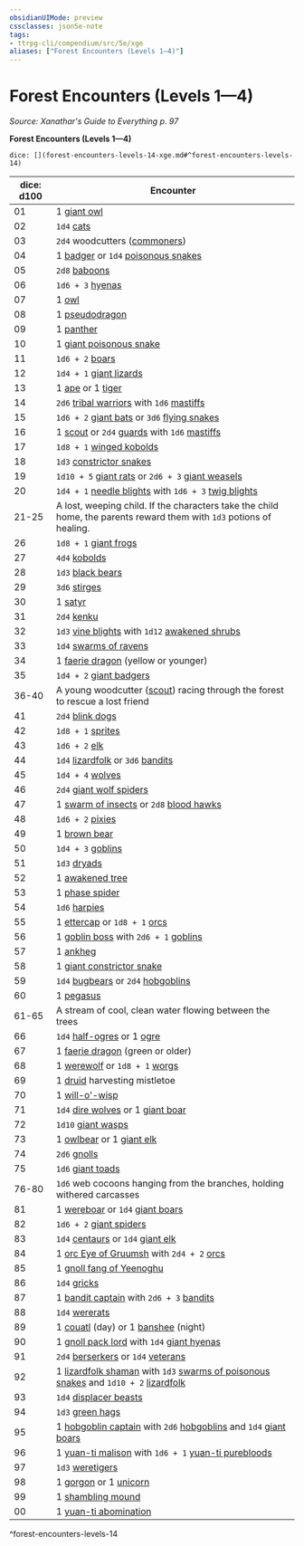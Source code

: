 ```yaml
---
obsidianUIMode: preview
cssclasses: json5e-note
tags:
- ttrpg-cli/compendium/src/5e/xge
aliases: ["Forest Encounters (Levels 1—4)"]
---
```

# Forest Encounters (Levels 1—4)
*Source: Xanathar's Guide to Everything p. 97* 

**Forest Encounters (Levels 1—4)**

`dice: [](forest-encounters-levels-14-xge.md#^forest-encounters-levels-14)`

| dice: d100 | Encounter |
|------------|-----------|
| 01 | 1 [giant owl](3-Mechanics/CLI/bestiary/beast/giant-owl.md) |
| 02 | `1d4` [cats](3-Mechanics/CLI/bestiary/beast/cat.md) |
| 03 | `2d4` woodcutters ([commoners](3-Mechanics/CLI/bestiary/humanoid/commoner.md)) |
| 04 | 1 [badger](3-Mechanics/CLI/bestiary/beast/badger.md) or `1d4` [poisonous snakes](3-Mechanics/CLI/bestiary/beast/poisonous-snake.md) |
| 05 | `2d8` [baboons](3-Mechanics/CLI/bestiary/beast/baboon.md) |
| 06 | `1d6 + 3` [hyenas](3-Mechanics/CLI/bestiary/beast/hyena.md) |
| 07 | 1 [owl](3-Mechanics/CLI/bestiary/beast/owl.md) |
| 08 | 1 [pseudodragon](3-Mechanics/CLI/bestiary/dragon/pseudodragon.md) |
| 09 | 1 [panther](3-Mechanics/CLI/bestiary/beast/panther.md) |
| 10 | 1 [giant poisonous snake](3-Mechanics/CLI/bestiary/beast/giant-poisonous-snake.md) |
| 11 | `1d6 + 2` [boars](3-Mechanics/CLI/bestiary/beast/boar.md) |
| 12 | `1d4 + 1` [giant lizards](3-Mechanics/CLI/bestiary/beast/giant-lizard.md) |
| 13 | 1 [ape](3-Mechanics/CLI/bestiary/beast/ape.md) or 1 [tiger](3-Mechanics/CLI/bestiary/beast/tiger.md) |
| 14 | `2d6` [tribal warriors](3-Mechanics/CLI/bestiary/humanoid/tribal-warrior.md) with `1d6` [mastiffs](3-Mechanics/CLI/bestiary/beast/mastiff.md) |
| 15 | `1d6 + 2` [giant bats](3-Mechanics/CLI/bestiary/beast/giant-bat.md) or `3d6` [flying snakes](3-Mechanics/CLI/bestiary/beast/flying-snake.md) |
| 16 | 1 [scout](3-Mechanics/CLI/bestiary/humanoid/scout.md) or `2d4` [guards](3-Mechanics/CLI/bestiary/humanoid/guard.md) with `1d6` [mastiffs](3-Mechanics/CLI/bestiary/beast/mastiff.md) |
| 17 | `1d8 + 1` [winged kobolds](3-Mechanics/CLI/bestiary/humanoid/winged-kobold.md) |
| 18 | `1d3` [constrictor snakes](3-Mechanics/CLI/bestiary/beast/constrictor-snake.md) |
| 19 | `1d10 + 5` [giant rats](3-Mechanics/CLI/bestiary/beast/giant-rat.md) or `2d6 + 3` [giant weasels](3-Mechanics/CLI/bestiary/beast/giant-weasel.md) |
| 20 | `1d4 + 1` [needle blights](3-Mechanics/CLI/bestiary/plant/needle-blight.md) with `1d6 + 3` [twig blights](3-Mechanics/CLI/bestiary/plant/twig-blight.md) |
| 21-25 | A lost, weeping child. If the characters take the child home, the parents reward them with `1d3` potions of healing. |
| 26 | `1d8 + 1` [giant frogs](3-Mechanics/CLI/bestiary/beast/giant-frog.md) |
| 27 | `4d4` [kobolds](3-Mechanics/CLI/bestiary/humanoid/kobold.md) |
| 28 | `1d3` [black bears](3-Mechanics/CLI/bestiary/beast/black-bear.md) |
| 29 | `3d6` [stirges](3-Mechanics/CLI/bestiary/beast/stirge.md) |
| 30 | 1 [satyr](3-Mechanics/CLI/bestiary/fey/satyr.md) |
| 31 | `2d4` [kenku](3-Mechanics/CLI/bestiary/humanoid/kenku.md) |
| 32 | `1d3` [vine blights](3-Mechanics/CLI/bestiary/plant/vine-blight.md) with `1d12` [awakened shrubs](3-Mechanics/CLI/bestiary/plant/awakened-shrub.md) |
| 33 | `1d4` [swarms of ravens](3-Mechanics/CLI/bestiary/beast/swarm-of-ravens.md) |
| 34 | 1 [faerie dragon](3-Mechanics/CLI/bestiary/dragon/faerie-dragon-yellow.md) (yellow or younger) |
| 35 | `1d4 + 2` [giant badgers](3-Mechanics/CLI/bestiary/beast/giant-badger.md) |
| 36-40 | A young woodcutter ([scout](3-Mechanics/CLI/bestiary/humanoid/scout.md)) racing through the forest to rescue a lost friend |
| 41 | `2d4` [blink dogs](3-Mechanics/CLI/bestiary/fey/blink-dog.md) |
| 42 | `1d8 + 1` [sprites](3-Mechanics/CLI/bestiary/fey/sprite.md) |
| 43 | `1d6 + 2` [elk](3-Mechanics/CLI/bestiary/beast/elk.md) |
| 44 | `1d4` [lizardfolk](3-Mechanics/CLI/bestiary/humanoid/lizardfolk.md) or `3d6` [bandits](3-Mechanics/CLI/bestiary/humanoid/bandit.md) |
| 45 | `1d4 + 4` [wolves](3-Mechanics/CLI/bestiary/beast/wolf.md) |
| 46 | `2d4` [giant wolf spiders](3-Mechanics/CLI/bestiary/beast/giant-wolf-spider.md) |
| 47 | 1 [swarm of insects](3-Mechanics/CLI/bestiary/beast/swarm-of-insects.md) or `2d8` [blood hawks](3-Mechanics/CLI/bestiary/beast/blood-hawk.md) |
| 48 | `1d6 + 2` [pixies](3-Mechanics/CLI/bestiary/fey/pixie.md) |
| 49 | 1 [brown bear](3-Mechanics/CLI/bestiary/beast/brown-bear.md) |
| 50 | `1d4 + 3` [goblins](3-Mechanics/CLI/bestiary/humanoid/goblin.md) |
| 51 | `1d3` [dryads](3-Mechanics/CLI/bestiary/fey/dryad.md) |
| 52 | 1 [awakened tree](3-Mechanics/CLI/bestiary/plant/awakened-tree.md) |
| 53 | 1 [phase spider](3-Mechanics/CLI/bestiary/monstrosity/phase-spider.md) |
| 54 | `1d6` [harpies](3-Mechanics/CLI/bestiary/monstrosity/harpy.md) |
| 55 | 1 [ettercap](3-Mechanics/CLI/bestiary/monstrosity/ettercap.md) or `1d8 + 1` [orcs](3-Mechanics/CLI/bestiary/humanoid/orc.md) |
| 56 | 1 [goblin boss](3-Mechanics/CLI/bestiary/humanoid/goblin-boss.md) with `2d6 + 1` [goblins](3-Mechanics/CLI/bestiary/humanoid/goblin.md) |
| 57 | 1 [ankheg](3-Mechanics/CLI/bestiary/monstrosity/ankheg.md) |
| 58 | 1 [giant constrictor snake](3-Mechanics/CLI/bestiary/beast/giant-constrictor-snake.md) |
| 59 | `1d4` [bugbears](3-Mechanics/CLI/bestiary/humanoid/bugbear.md) or `2d4` [hobgoblins](3-Mechanics/CLI/bestiary/humanoid/hobgoblin.md) |
| 60 | 1 [pegasus](3-Mechanics/CLI/bestiary/celestial/pegasus.md) |
| 61-65 | A stream of cool, clean water flowing between the trees |
| 66 | `1d4` [half-ogres](3-Mechanics/CLI/bestiary/giant/half-ogre-ogrillon.md) or 1 [ogre](3-Mechanics/CLI/bestiary/giant/ogre.md) |
| 67 | 1 [faerie dragon](3-Mechanics/CLI/bestiary/dragon/faerie-dragon-green.md) (green or older) |
| 68 | 1 [werewolf](3-Mechanics/CLI/bestiary/humanoid/werewolf.md) or `1d8 + 1` [worgs](3-Mechanics/CLI/bestiary/monstrosity/worg.md) |
| 69 | 1 [druid](3-Mechanics/CLI/bestiary/humanoid/druid.md) harvesting mistletoe |
| 70 | 1 [will-o'-wisp](3-Mechanics/CLI/bestiary/undead/will-o-wisp.md) |
| 71 | `1d4` [dire wolves](3-Mechanics/CLI/bestiary/beast/dire-wolf.md) or 1 [giant boar](3-Mechanics/CLI/bestiary/beast/giant-boar.md) |
| 72 | `1d10` [giant wasps](3-Mechanics/CLI/bestiary/beast/giant-wasp.md) |
| 73 | 1 [owlbear](3-Mechanics/CLI/bestiary/monstrosity/owlbear.md) or 1 [giant elk](3-Mechanics/CLI/bestiary/beast/giant-elk.md) |
| 74 | `2d6` [gnolls](3-Mechanics/CLI/bestiary/humanoid/gnoll.md) |
| 75 | `1d6` [giant toads](3-Mechanics/CLI/bestiary/beast/giant-toad.md) |
| 76-80 | `1d6` web cocoons hanging from the branches, holding withered carcasses |
| 81 | 1 [wereboar](3-Mechanics/CLI/bestiary/humanoid/wereboar.md) or `1d4` [giant boars](3-Mechanics/CLI/bestiary/beast/giant-boar.md) |
| 82 | `1d6 + 2` [giant spiders](3-Mechanics/CLI/bestiary/beast/giant-spider.md) |
| 83 | `1d4` [centaurs](3-Mechanics/CLI/bestiary/monstrosity/centaur.md) or `1d4` [giant elk](3-Mechanics/CLI/bestiary/beast/giant-elk.md) |
| 84 | 1 [orc Eye of Gruumsh](3-Mechanics/CLI/bestiary/humanoid/orc-eye-of-gruumsh.md) with `2d4 + 2` [orcs](3-Mechanics/CLI/bestiary/humanoid/orc.md) |
| 85 | 1 [gnoll fang of Yeenoghu](3-Mechanics/CLI/bestiary/fiend/gnoll-fang-of-yeenoghu.md) |
| 86 | `1d4` [gricks](3-Mechanics/CLI/bestiary/monstrosity/grick.md) |
| 87 | 1 [bandit captain](3-Mechanics/CLI/bestiary/humanoid/bandit-captain.md) with `2d6 + 3` [bandits](3-Mechanics/CLI/bestiary/humanoid/bandit.md) |
| 88 | `1d4` [wererats](3-Mechanics/CLI/bestiary/humanoid/wererat.md) |
| 89 | 1 [couatl](3-Mechanics/CLI/bestiary/celestial/couatl.md) (day) or 1 [banshee](3-Mechanics/CLI/bestiary/undead/banshee.md) (night) |
| 90 | 1 [gnoll pack lord](3-Mechanics/CLI/bestiary/humanoid/gnoll-pack-lord.md) with `1d4` [giant hyenas](3-Mechanics/CLI/bestiary/beast/giant-hyena.md) |
| 91 | `2d4` [berserkers](3-Mechanics/CLI/bestiary/humanoid/berserker.md) or `1d4` [veterans](3-Mechanics/CLI/bestiary/humanoid/veteran.md) |
| 92 | 1 [lizardfolk shaman](3-Mechanics/CLI/bestiary/humanoid/lizardfolk-shaman.md) with `1d3` [swarms of poisonous snakes](3-Mechanics/CLI/bestiary/beast/swarm-of-poisonous-snakes.md) and `1d10 + 2` [lizardfolk](3-Mechanics/CLI/bestiary/humanoid/lizardfolk.md) |
| 93 | `1d4` [displacer beasts](3-Mechanics/CLI/bestiary/monstrosity/displacer-beast.md) |
| 94 | `1d3` [green hags](3-Mechanics/CLI/bestiary/fey/green-hag.md) |
| 95 | 1 [hobgoblin captain](3-Mechanics/CLI/bestiary/humanoid/hobgoblin-captain.md) with `2d6` [hobgoblins](3-Mechanics/CLI/bestiary/humanoid/hobgoblin.md) and `1d4` [giant boars](3-Mechanics/CLI/bestiary/beast/giant-boar.md) |
| 96 | 1 [yuan-ti malison](3-Mechanics/CLI/bestiary/monstrosity/yuan-ti-malison-type-1.md) with `1d6 + 1` [yuan-ti purebloods](3-Mechanics/CLI/bestiary/humanoid/yuan-ti-pureblood.md) |
| 97 | `1d3` [weretigers](3-Mechanics/CLI/bestiary/humanoid/weretiger.md) |
| 98 | 1 [gorgon](3-Mechanics/CLI/bestiary/monstrosity/gorgon.md) or 1 [unicorn](3-Mechanics/CLI/bestiary/celestial/unicorn.md) |
| 99 | 1 [shambling mound](3-Mechanics/CLI/bestiary/plant/shambling-mound.md) |
| 00 | 1 [yuan-ti abomination](3-Mechanics/CLI/bestiary/monstrosity/yuan-ti-abomination.md) |
^forest-encounters-levels-14